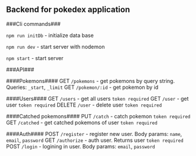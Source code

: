 ## Backend for pokedex application ##

###Cli commands###

`npm run initDb` - initialize data base

`npm run dev` - start server with nodemon

`npm start` - start server

###API###

####Pokemons####
GET `/pokemons` - get pokemons by query string. Queries: `_start`, `_limit`
GET `/pokemon/:id` - get pokemon by id

####Users####
GET `/users` - get all users `token required`
GET `/user` - get user `token required`
DELETE `/user` - delete user `token required`

####Catched pokemons####
PUT `/catch` - catch pokemon `token required`
GET `/catched` - get catched pokemons of user `token required`

####Auth####
POST `/register` - register new user. Body params: `name`, `email`, `password`
GET `/authorize` - auth user. Returns user `token required`
POST `/login` - logining in user. Body params: `email`, `password`